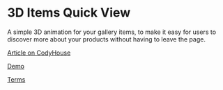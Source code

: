 3D Items Quick View
=========

A simple 3D animation for your gallery items, to make it easy for users to discover more about your products without having to leave the page.

[Article on CodyHouse](http://codyhouse.co/gem/3d-items-quick-view/)

[Demo](http://codyhouse.co/demo/3d-items-quick-view/index.html)
 
[Terms](http://codyhouse.co/terms/)
